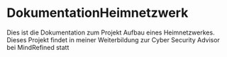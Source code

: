# DokumentationHeimnetzwerk
Dies ist die Dokumentation zum Projekt Aufbau eines Heimnetzwerkes. Dieses Projekt findet in meiner Weiterbildung zur Cyber Security Advisor bei MindRefined statt
